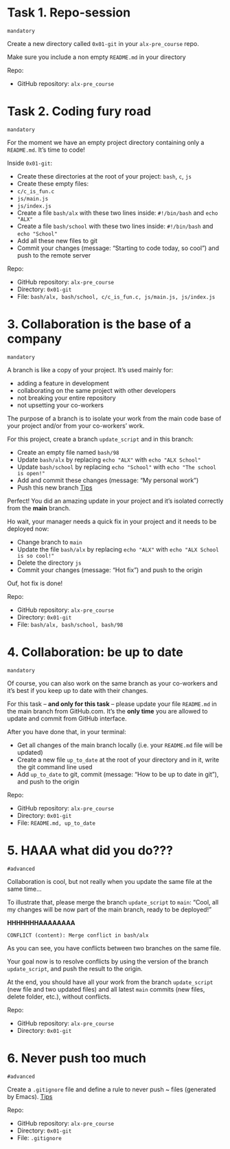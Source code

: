 # Task 1. Repo-session
`mandatory`

Create a new directory called `0x01-git` in your `alx-pre_course` repo.

Make sure you include a non empty `README.md` in your directory

Repo:
- GitHub repository: `alx-pre_course`

# Task 2. Coding fury road 
`mandatory`

For the moment we have an empty project directory containing only a `README.md`. It’s time to code!

Inside `0x01-git`:
- Create these directories at the root of your project: `bash`, `c`, `js`
- Create these empty files:
- `c/c_is_fun.c`
- `js/main.js`
- `js/index.js`
- Create a file `bash/alx` with these two lines inside: `#!/bin/bash` and `echo "ALX"`
- Create a file `bash/school` with these two lines inside: `#!/bin/bash` and `echo "School"`
- Add all these new files to git
- Commit your changes (message: “Starting to code today, so cool”) and push to the remote server

Repo:
- GitHub repository: `alx-pre_course`
- Directory: `0x01-git`
- File: `bash/alx, bash/school, c/c_is_fun.c, js/main.js, js/index.js`

# 3. Collaboration is the base of a company
`mandatory`

A branch is like a copy of your project. It’s used mainly for:
- adding a feature in development
- collaborating on the same project with other developers
- not breaking your entire repository
- not upsetting your co-workers

The purpose of a branch is to isolate your work from the main code base of your project and/or from your co-workers’ work.

For this project, create a branch `update_script` and in this branch:
- Create an empty file named `bash/98`
- Update `bash/alx` by replacing `echo "ALX"` with `echo "ALX School"`
- Update `bash/school` by replacing `echo "School"` with `echo "The school is open!"`
- Add and commit these changes (message: “My personal work”)
- Push this new branch [Tips](https://docs.github.com/en/get-started/using-git/pushing-commits-to-a-remote-repository)

Perfect! You did an amazing update in your project and it’s isolated correctly from the **main** branch.

Ho wait, your manager needs a quick fix in your project and it needs to be deployed now:
- Change branch to `main`
- Update the file `bash/alx` by replacing `echo "ALX"` with `echo "ALX School is so cool!"`
- Delete the directory `js`
- Commit your changes (message: “Hot fix”) and push to the origin

Ouf, hot fix is done!

Repo:
- GitHub repository: `alx-pre_course`
- Directory: `0x01-git`
- File: `bash/alx, bash/school, bash/98`
   
# 4. Collaboration: be up to date
`mandatory`

Of course, you can also work on the same branch as your co-workers and it’s best if you keep up to date with their changes.

For this task – **and only for this task** – please update your file `README.md` in the main branch from GitHub.com. It’s the **only time** you are allowed to update and commit from GitHub interface.

After you have done that, in your terminal:
- Get all changes of the main branch locally (i.e. your `README.md` file will be updated)
- Create a new file `up_to_date` at the root of your directory and in it, write the git command line used
- Add `up_to_date` to git, commit (message: “How to be up to date in git”), and push to the origin

Repo:
- GitHub repository: `alx-pre_course`
- Directory: `0x01-git`
- File: `README.md, up_to_date`
   
# 5. HAAA what did you do???
`#advanced`

Collaboration is cool, but not really when you update the same file at the same time…

To illustrate that, please merge the branch `update_script` to `main`: “Cool, all my changes will be now part of the main branch, ready to be deployed!”

**HHHHHHHAAAAAAAA**
```
CONFLICT (content): Merge conflict in bash/alx
```
As you can see, you have conflicts between two branches on the same file.

Your goal now is to resolve conflicts by using the version of the branch `update_script`, and push the result to the origin.

At the end, you should have all your work from the branch `update_script` (new file and two updated files) and all latest `main` commits (new files, delete folder, etc.), without conflicts.

Repo:
- GitHub repository: `alx-pre_course`
- Directory: `0x01-git`

# 6. Never push too much
`#advanced`

Create a `.gitignore` file and define a rule to never push ~ files (generated by Emacs). [Tips](https://git-scm.com/docs/gitignore)

Repo:
- GitHub repository: `alx-pre_course`
- Directory: `0x01-git`
- File: `.gitignore`